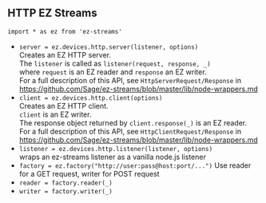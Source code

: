 ## HTTP EZ Streams

`import * as ez from 'ez-streams'`

* `server = ez.devices.http.server(listener, options)`  
  Creates an EZ HTTP server.  
  The `listener` is called as `listener(request, response, _)`  
  where `request` is an EZ reader and `response` an EZ writer.  
  For a full description of this API, see `HttpServerRequest/Response` in
  https://github.com/Sage/ez-streams/blob/master/lib/node-wrappers.md 
* `client = ez.devices.http.client(options)`  
  Creates an EZ HTTP client.  
  `client` is an EZ writer.  
  The response object returned by `client.response(_)`  is an EZ reader.  
  For a full description of this API, see `HttpClientRequest/Response` in
  https://github.com/Sage/ez-streams/blob/master/lib/node-wrappers.md 
* `listener = ez.devices.http.listener(listener, options)`  
   wraps an ez-streams listener as a vanilla node.js listener
* `factory = ez.factory("http://user:pass@host:port/...")` 
   Use reader for a GET request, writer for POST request
* `reader = factory.reader(_)`  
* `writer = factory.writer(_)`  
